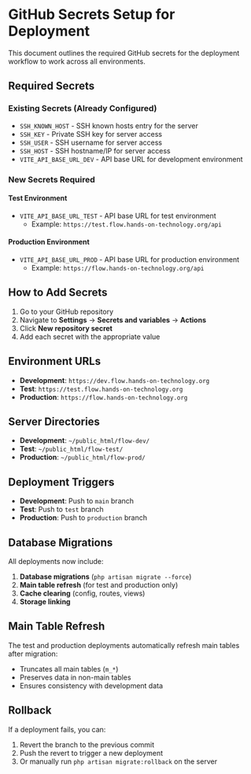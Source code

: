 # GitHub Secrets Setup for Deployment

This document outlines the required GitHub secrets for the deployment workflow to work across all environments.

## Required Secrets

### Existing Secrets (Already Configured)
- `SSH_KNOWN_HOST` - SSH known hosts entry for the server
- `SSH_KEY` - Private SSH key for server access
- `SSH_USER` - SSH username for server access
- `SSH_HOST` - SSH hostname/IP for server access
- `VITE_API_BASE_URL_DEV` - API base URL for development environment

### New Secrets Required

#### Test Environment
- `VITE_API_BASE_URL_TEST` - API base URL for test environment
  - Example: `https://test.flow.hands-on-technology.org/api`

#### Production Environment
- `VITE_API_BASE_URL_PROD` - API base URL for production environment
  - Example: `https://flow.hands-on-technology.org/api`

## How to Add Secrets

1. Go to your GitHub repository
2. Navigate to **Settings** → **Secrets and variables** → **Actions**
3. Click **New repository secret**
4. Add each secret with the appropriate value

## Environment URLs

- **Development**: `https://dev.flow.hands-on-technology.org`
- **Test**: `https://test.flow.hands-on-technology.org`
- **Production**: `https://flow.hands-on-technology.org`

## Server Directories

- **Development**: `~/public_html/flow-dev/`
- **Test**: `~/public_html/flow-test/`
- **Production**: `~/public_html/flow-prod/`

## Deployment Triggers

- **Development**: Push to `main` branch
- **Test**: Push to `test` branch
- **Production**: Push to `production` branch

## Database Migrations

All deployments now include:
1. **Database migrations** (`php artisan migrate --force`)
2. **Main table refresh** (for test and production only)
3. **Cache clearing** (config, routes, views)
4. **Storage linking**

## Main Table Refresh

The test and production deployments automatically refresh main tables after migration:
- Truncates all main tables (`m_*`)
- Preserves data in non-main tables
- Ensures consistency with development data

## Rollback

If a deployment fails, you can:
1. Revert the branch to the previous commit
2. Push the revert to trigger a new deployment
3. Or manually run `php artisan migrate:rollback` on the server
